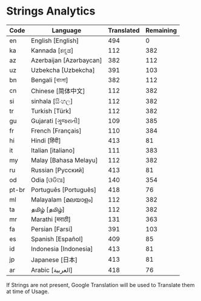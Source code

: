 # Strings Analytics


| Code | Language | Translated | Remaining |
|----|-------|-------|---|
| en | English [English] | 494 | 0 |
| ka | Kannada [ಕನ್ನಡ] | 112 | 382 |
| az | Azerbaijan [Azərbaycan] | 382 | 112 |
| uz | Uzbekcha [Uzbekcha] | 391 | 103 |
| bn | Bengali [বাংলা] | 382 | 112 |
| cn | Chinese [简体中文] | 112 | 382 |
| si | sinhala [සිංහල] | 112 | 382 |
| tr | Turkish [Türk] | 112 | 382 |
| gu | Gujarati [ગુજરાતી] | 109 | 385 |
| fr | French [Français] | 110 | 384 |
| hi | Hindi [हिंदी] | 413 | 81 |
| it | Italian [italiano] | 111 | 383 |
| my | Malay [Bahasa Melayu] | 112 | 382 |
| ru | Russian [Русский] | 413 | 81 |
| od | Odia [ଓଡିଆ] | 140 | 354 |
| pt-br | Português [Português] | 418 | 76 |
| ml | Malayalam [മലയാളം] | 112 | 382 |
| ta | தமிழ் [தமிழ்] | 112 | 382 |
| mr | Marathi [मराठी] | 131 | 363 |
| fa | Persian [Farsi] | 391 | 103 |
| es | Spanish [Español] | 409 | 85 |
| id | Indonesia [Indonesia] | 413 | 81 |
| jp | Japanese [日本] | 413 | 81 |
| ar | Arabic [العربية] | 418 | 76 |


If Strings are not present, Google Translation will be used to Translate them at time of Usage.